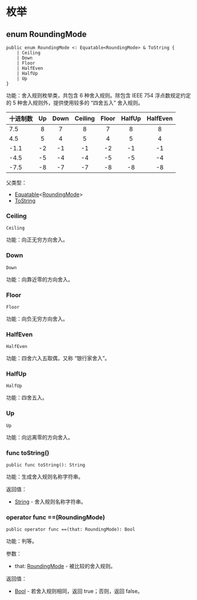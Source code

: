 # 枚举

## enum RoundingMode

```cangjie
public enum RoundingMode <: Equatable<RoundingMode> & ToString {
    | Ceiling
    | Down
    | Floor
    | HalfEven
    | HalfUp
    | Up
}
```

功能：舍入规则枚举类，共包含 6 种舍入规则。除包含 IEEE 754 浮点数规定约定的 5 种舍入规则外，提供使用较多的 “四舍五入” 舍入规则。

|十进制数|Up|Down|Ceiling|Floor|HalfUp|HalfEven|
|:----|:----:|:----:|:----:|:----:|:----:|:----:|
|7.5|8|7|8|7|8|8|
|4.5|5|4|5|4|5|4|
|-1.1|-2|-1|-1|-2|-1|-1|
|-4.5|-5|-4|-4|-5|-5|-4|
|-7.5|-8|-7|-7|-8|-8|-8|

父类型：

- [Equatable](../../../std/core/core_package_api/core_package_interfaces.md#interface-equatablet)\<[RoundingMode](#enum-roundingmode)>
- [ToString](../../../std/core/core_package_api/core_package_interfaces.md#interface-tostring)

### Ceiling

```cangjie
Ceiling
```

功能：向正无穷方向舍入。

### Down

```cangjie
Down
```

功能：向靠近零的方向舍入。

### Floor

```cangjie
Floor
```

功能：向负无穷方向舍入。

### HalfEven

```cangjie
HalfEven
```

功能：四舍六入五取偶，又称 “银行家舍入”。

### HalfUp

```cangjie
HalfUp
```

功能：四舍五入。

### Up

```cangjie
Up
```

功能：向远离零的方向舍入。

### func toString()

```cangjie
public func toString(): String
```

功能：生成舍入规则名称字符串。

返回值：

- [String](../../../std/core/core_package_api/core_package_structs.md#struct-string) - 舍入规则名称字符串。

### operator func ==(RoundingMode)

```cangjie
public operator func ==(that: RoundingMode): Bool
```

功能：判等。

参数：

- that: [RoundingMode](#enum-roundingmode) - 被比较的舍入规则。

返回值：

- [Bool](../../../std/core/core_package_api/core_package_intrinsics.md#bool) - 若舍入规则相同，返回 true；否则，返回 false。
